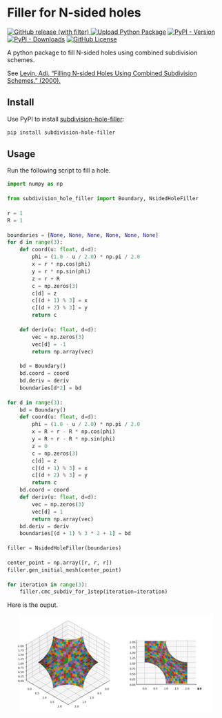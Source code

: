 # Filler for N-sided holes
[![GitHub release (with filter)](https://img.shields.io/github/v/release/huang-lihao/subdivision-hole-filler?logo=github)
](https://github.com/huang-lihao/subdivision-hole-filler)
[![Upload Python Package](https://github.com/huang-lihao/subdivision-hole-filler/actions/workflows/python-publish.yml/badge.svg)](https://github.com/huang-lihao/subdivision-hole-filler/actions/workflows/python-publish.yml)
[![PyPI - Version](https://img.shields.io/pypi/v/subdivision-hole-filler?logo=pypi)](https://pypi.org/project/subdivision-hole-filler/)
[![PyPI - Downloads](https://img.shields.io/pypi/dm/subdivision-hole-filler?logo=PyPI)](https://pypi.org/project/subdivision-hole-filler/)
[![GitHub License](https://img.shields.io/github/license/huang-lihao/subdivision-hole-filler)](https://github.com/huang-lihao/subdivision-hole-filler/blob/main/LICENSE)


A python package to fill N-sided holes using combined subdivision schemes.

See [Levin, Adi. “Filling N-sided Holes Using Combined Subdivision Schemes.” (2000).](https://citeseerx.ist.psu.edu/document?repid=rep1&type=pdf&doi=925ab5e9375ae3b3d64fb9870e5d08d7d50141d4)


Install
----------------------
Use PyPI to install [subdivision-hole-filler](https://pypi.org/project/subdivision-hole-filler/):
```sh
pip install subdivision-hole-filler
```

Usage
----------------------
Run the following script to fill a hole.
```python
import numpy as np

from subdivision_hole_filler import Boundary, NsidedHoleFiller

r = 1
R = 1

boundaries = [None, None, None, None, None, None]
for d in range(3):
    def coord(u: float, d=d):
        phi = (1.0 - u / 2.0) * np.pi / 2.0
        x = r * np.cos(phi)
        y = r * np.sin(phi)
        z = r + R
        c = np.zeros(3)
        c[d] = z
        c[(d + 1) % 3] = x
        c[(d + 2) % 3] = y
        return c

    def deriv(u: float, d=d):
        vec = np.zeros(3)
        vec[d] = -1
        return np.array(vec)

    bd = Boundary()
    bd.coord = coord
    bd.deriv = deriv
    boundaries[d*2] = bd

for d in range(3):
    bd = Boundary()
    def coord(u: float, d=d):
        phi = (1.0 - u / 2.0) * np.pi / 2.0
        x = R + r - R * np.cos(phi)
        y = R + r - R * np.sin(phi)
        z = 0
        c = np.zeros(3)
        c[d] = z
        c[(d + 1) % 3] = x
        c[(d + 2) % 3] = y
        return c
    bd.coord = coord
    def deriv(u: float, d=d):
        vec = np.zeros(3)
        vec[d] = 1
        return np.array(vec)
    bd.deriv = deriv
    boundaries[(d + 1) % 3 * 2 + 1] = bd

filler = NsidedHoleFiller(boundaries)

center_point = np.array([r, r, r])
filler.gen_initial_mesh(center_point)

for iteration in range(3):
    filler.cmc_subdiv_for_1step(iteration=iteration)

```

Here is the ouput.

<center class="half">
    <img src="https://github.com/huang-lihao/subdivision-hole-filler/blob/main/iso.png" width="45%"/><img src="https://github.com/huang-lihao/subdivision-hole-filler/blob/main/side.png" width="45%"/>
</center>
